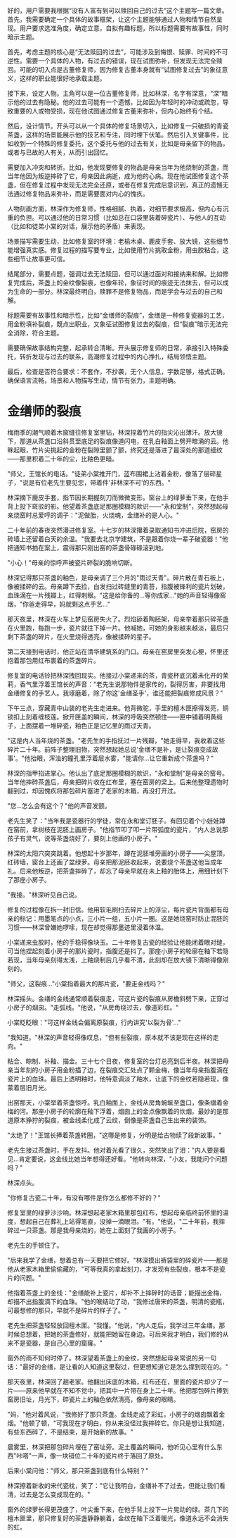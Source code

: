 <ReasoningChainRenderer>
好的，用户需要我根据“没有人富有到可以赎回自己的过去”这个主题写一篇文章。首先，我需要确定一个具体的故事框架，让这个主题能够通过人物和情节自然呈现。用户要求选准角度，确定立意，自拟有趣标题，所以标题需要有故事性，同时暗示主题。

首先，考虑主题的核心是“无法赎回的过去”，可能涉及到悔恨、赎罪、时间的不可逆性。需要一个具体的人物，有过去的错误，现在试图弥补，但发现无法完全赎回。可能的切入点是古董修复师，因为修复古董本身就有“试图修复过去”的象征意义，这样的职业能很好地承载主题。

接下来，设定人物。主角可以是一位古董修复师，比如林深，名字有深意，“深”暗示他的过去有隐秘。他的过去可能有一个遗憾，比如因为年轻时的冲动或疏忽，导致重要的人或物受损，现在他试图通过修复古董来弥补，但内心始终有个结。

然后，设计情节。开头可以从一个具体的修复场景切入，比如修复一只破损的青瓷茶盏，这样的场景能展示他的技艺和专注，同时埋下伏笔。然后引入关键事件，比如收到一个特殊的修复委托，这个委托与他的过去有关，比如是母亲留下的物品，或者与已故的人有关，从而引出回忆。

需要加入冲突和转折。比如，他发现要修复的物品是母亲当年为他烧制的茶盏，而当年他因为叛逆摔碎了它，母亲因此病逝，成为他的心病。现在他试图修复这个茶盏，但在修复过程中发现无法完全还原，或者在修复完成后意识到，真正的遗憾无法通过修复物品来弥补，而是需要面对内心的愧疚。

人物刻画方面，林深作为修复师，性格细腻、执着，对细节要求极高，但内心有沉重的负担。可以通过他的日常习惯（比如总在口袋里装着碎瓷片）、与他人的互动（比如和徒弟小棠的对话，展示他的矛盾）来表现。

场景描写需要生动，比如修复室的环境：老榆木桌、鹿皮手套、放大镜，这些细节能增强真实感。修复过程的描写要专业，比如使用竹片挑取金粉，用虫胶粘合，这些细节让故事更可信。

结尾部分，需要点题，强调过去无法赎回，但可以通过面对和接纳来和解。比如修复完成后，茶盏上的金纹像裂痕，也像年轮，象征时间的痕迹无法抹去，但可以成为生命的一部分。林深最终明白，赎罪不是修复物品，而是学会与过去的自己和解。

标题需要有故事性和暗示性，比如“金缮师的裂痕”，金缮是一种修复瓷器的工艺，用金粉填补裂痕，既点出职业，又象征试图修复过去的裂痕，但“裂痕”暗示无法完全消除，符合主题。

需要确保故事结构完整，起承转合清晰。开头展示修复师的日常，承接引入特殊委托，转折发现与过去的联系，高潮修复过程中的内心挣扎，结局领悟主题。

最后，检查是否符合要求：不套作，不抄袭，无个人信息，字数足够，格式正确。确保语言流畅，场景和人物描写生动，情节有张力，主题明确。

</ReasoningChainRenderer>



# 金缮师的裂痕

梅雨季的潮气顺着木窗缝往修复室里钻，林深捏着竹片的指尖沁出薄汗。放大镜下，那道从茶盏口沿斜贯至底足的裂痕像道闪电，在乳白釉面上劈开暗涌的云。他眯起眼，竹片尖挑起的金粉在裂隙里颤了颤，终究还是落进了最深处的那道细纹——那里积着二十年的尘，比釉色更暗。

"师父，王馆长的电话。"徒弟小棠推开门，蓝布围裙上沾着金粉，像落了层碎星子，"说是有位老先生要见您，带着件'非林深不可'的东西。"

林深摘下鹿皮手套，指节因长期握刻刀而微微变形。窗台上的绿萝垂下来，在他手背上投下斑驳的影。他望着茶盏底足那圈模糊的款识——"永和堂制"，突然想起母亲烧窑时总爱哼的调子："泥做胎，火烧魂，金缮补的是人心。"

二十年前的春夜突然漫进修复室。十七岁的林深攥着录取通知书冲进后院，窑房的砖墙上还留着白天的余温。"我要去北京学建筑，不是跟着你烧一辈子破瓷器！"他把通知书拍在案上，震得那只刚出窑的茶盏骨碌碌滚到地。

"小心！"母亲的惊呼声被瓷片碎裂的脆响切断。

林深记得那只茶盏的釉色，是母亲调了三个月的"雨过天青"。碎片散在青石板上，像被揉碎的云。母亲蹲下去捡，白发扫过砖缝里的青苔，指腹被锋利的瓷片划破，血珠滴在一片残瓣上，红得刺眼。"这是给你备的...等你成家..."她的声音轻得像窑烟，"你爸走得早，妈就剩这点手艺..."

那天夜里，林深在火车上梦见窑房失火了。烈焰舔着陶胚架，母亲举着那只碎茶盏在火里跑，每跑一步，瓷片就往下掉一片。他喊她，可她的身影越来越淡，最后只剩下茶盏的碎片，在火里烧得透亮，像被揉碎的星子。

第二天接到电话时，他正站在清华建筑系的门口。母亲在窑房里突发心梗，怀里还抱着那包用红布裹着的茶盏碎片。

修复室的电话铃把林深拽回现实。他接过小棠递来的茶，青瓷杯底沉着未化开的茉莉，香气里浮着王馆长的声音："老先生说那物件是家传的，裂得厉害，非要找用金缮修复的手艺人。我琢磨着，除了你这'金缮圣手'，谁还能把裂痕修成风景？"

下午三点，穿藏青中山装的老先生走进来。他背微驼，手里的檀木匣擦得发亮，铜锁扣上刻着缠枝莲。掀开匣盖的瞬间，林深的呼吸突然顿住——匣中铺着明黄缎子，上面摆着一堆碎瓷，釉色正是记忆里的雨过天青。

"这是内人当年烧的茶盏。"老先生的手指抚过一片残瓣，"她走得早，我收着这些碎片二十年。前阵子整理旧物，突然想起她总说'金缮不是补，是让裂痕变成故事'。"他抬眼，浑浊的瞳孔里浮着层水雾，"能请你...让它重新成个茶盏吗？"

林深的指甲掐进掌心。他认出了底足那圈模糊的款识，"永和堂制"是母亲的窑号。当年他摔碎茶盏后，母亲把碎片收在红布里，塞在窑房的梁上。后来他整理遗物时翻到过，却因愧疚将那包碎片塞进了老家的木箱，再没打开过。

"您...怎么会有这个？"他的声音发颤。

老先生笑了："当年我是瓷器行的学徒，常在永和堂订胚子。有回见着个小娃娃蹲在窑前，拿树枝在泥胚上画房子。"他指节叩了叩一片带弧度的瓷片，"内人总说那孩子有灵气，说等茶盏烧好了，要刻上他画的小房子。"

林深的太阳穴突突跳着。他想起十岁那年，蹲在泥胚堆旁画的小房子——尖屋顶，红砖墙，窗台上还画了盆绿萝。母亲把那泥胚收起来，说要烧个茶盏送他当成年礼。后来他叛逆，把茶盏摔碎了，却忘了母亲早就在未上釉的胎体上，用细针刻下了那座小房子。

"我接。"林深听见自己说。

修复的过程像在拆一封旧信。他用软毛刷扫去碎片上的浮尘，每片瓷片背面都有母亲的标记：用墨笔点的小点，三小片一组，五小片一圈。这是她烧窑时防止混胚的习惯——林深曾嫌她啰嗦，现在却觉得那墨迹里浸着体温。

小棠递来虫胶时，他的手稳得像块玉。二十年修复古瓷的经验让他能闭着眼对缝，可当他捏起刻着小房子的那片瓷时，指腹还是抖了。那座小房子的轮廓在釉下若隐若现，当年母亲刻得太浅，上釉烧制后几乎看不清，此刻却在放大镜下清晰得像刚刻的。

"师父，这裂痕..."小棠指着最大的那片瓷，"要走金线吗？"

林深摇头。金缮的金线通常顺着裂痕走，可这片瓷的裂痕从房檐斜劈下来，正穿过小房子的烟囱。"走弧线。"他说，"从房角绕过去，像道彩虹。"

小棠眨眨眼："可这样金线会偏离原裂痕，行内讲究'以裂为骨'..."

"我知道。"林深的声音轻得像叹息，"但有些裂痕，原本就不该是现在这样的走向。"

粘合、晾制、补釉、描金。三十七个日夜，修复室的台灯总亮到后半夜。林深把母亲当年刻的小房子用金粉描了边，在裂痕交汇处点了颗金梅，像当年母亲指腹滴在瓷片上的血珠。最后上透明釉时，他特意调淡了釉水，让底下的金纹若隐若现，像蒙着层旧月光。

出窑那天，小棠举着茶盏惊呼。乳白釉面上，金线从房角蜿蜒至盏口，像条缀着金梅的河。那座小房子的轮廓在釉下浮着，烟囱上的金点像飘着的炊烟。最妙的是那道原本狰狞的裂痕，被金线柔化成了云纹，倒像是茶盏自己生出来的装饰。

"太绝了！"王馆长捧着茶盏转圈，"这哪是修复，分明是给古物续了段新故事。"

老先生接过茶盏时，手在发抖。他对着光看了很久，突然笑出了泪："内人要是看见...肯定要说，这金线比她当年想得还好看。"他转向林深，"小友，我能问个问题吗？"

林深点头。

"你修复古瓷二十年，有没有哪件是你怎么都修不好的？"

修复室里的绿萝沙沙响。林深想起老家木箱里那包红布，想起母亲临终前怀里的温度，想起自己在葬礼上站得笔直，没掉一滴眼泪。"有。"他说，"二十年前，我摔碎过一只茶盏。那是我母亲烧的，她在上面刻了我画的小房子。"

老先生的手顿住了。

"后来我学了金缮，想着总有一天要把它修好。"林深摸出裤袋里的碎瓷片——那是他从老家木箱里偷偷藏的，"可等我真的拿起刻刀，才发现有些裂痕，根本不是瓷片的问题。"

他指着茶盏上的金线："金缮能补上瓷片，却补不上摔碎时的话音；能描出金梅，却描不出指腹滴下的血珠。"他的喉结动了动，"我修过唐宋的茶盏，明清的瓷瓶，可最想修的那只，早就不是碎片的样子了。"

老先生把茶盏轻轻放回檀木匣。"我懂。"他说，"内人走后，我学过三年金缮。那时候总想着，把她的茶盏修好，就能把她留在身边。可后来我才明白，我们修的从来不是瓷器，是自己心里的窟窿。"

窗外的雨不知何时停了。林深望着茶盏上的金纹，突然想起母亲常说的另一句话："最好的金缮，是让看的人知道这里裂过，但更想知道它是怎么撑到现在的。"

那天夜里，林深回了趟老家。他翻出床底的木箱，红布还在，里面的瓷片却少了一片——原来他早就在不知不觉中，把其中一片带在身上二十年。他把那包碎片捧到窑房旧址，月光下，碎瓷片上的釉色依然清亮，像母亲的眼睛。

"妈，"他对着风说，"我修好了那只茶盏。金线走成了彩虹，小房子的烟囱飘着金烟。"他顿了顿，"可我现在才明白，你从来没怪过我摔碎它。你只是想让我知道，有些东西碎了，不是结束，是开始新的故事。"

晨雾里，林深把那包碎片埋在了窑址旁。泥土覆盖的瞬间，他听见心里有什么东西"咔嗒"一声，像一块错位二十年的瓷片终于落回了原处。

后来小棠问他："师父，那只茶盏到底有什么特别？"

林深擦着新收的宋代瓷枕，笑了："它让我明白，金缮补不了过去，但能让我们看清，过去是怎么变成现在的。"

窗外的绿萝长得更茂盛了，叶尖垂下来，在他手背上投下一片晃动的绿。茶几下的檀木匣里，那只修复好的茶盏静静躺着，金纹在釉下泛着暖光，像道永远不会消失的虹。